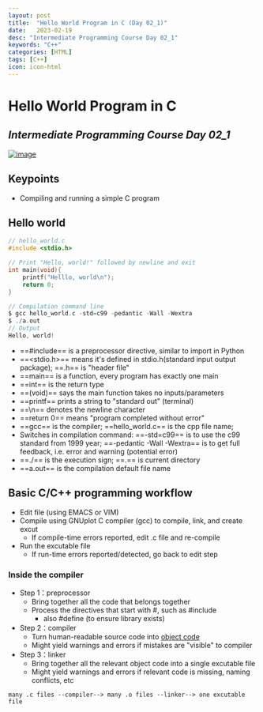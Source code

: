 ```yaml
---
layout: post
title:  "Hello World Program in C (Day 02_1)"
date:   2023-02-19
desc: "Intermediate Programming Course Day 02_1"
keywords: "C++"
categories: [HTML]
tags: [C++]
icon: icon-html
---
```


# Hello World Program in C
## _Intermediate Programming Course Day 02_1_

[![image](https://www.freeiconspng.com/thumbs/c-logo-icon/c--logo-icon-0.png)](https://jhu-ip.github.io/cs220-sp23/material.html)

## Keypoints 

- Compiling and running a simple C program 


## Hello world 

```c
// hello_world.c
#include <stdio.h>

// Print "Hello, world!" followed by newline and exit
int main(void){
    printf("Helllo, world\n");
    return 0;
}

// Compilation command line 
$ gcc hello_world.c -std=c99 -pedantic -Wall -Wextra
$ ./a.out
// Output 
Hello, world!
```

- ==#include== is a preprocessor directive, similar to import in Python 
- ==<stdio.h>== means it's defined in stdio.h(standard input output package); ==.h== is "header file"
- ==main== is a function, every program has exactly one main 
- ==int== is the return type 
- ==(void)== says the main function takes no inputs/parameters 
- ==printf== prints a string to "standard out" (terminal)
- ==\n== denotes the newline character 
- ==return 0== means "program completed without error"
- ==gcc== is the compiler; ==hello_world.c== is the cpp file name; 
- Switches in compilation command: ==-std=c99== is to use the c99 standard from 1999 year; ==-pedantic -Wall -Wextra== is to get full feedback, i.e. error and warning (potential error)
- ==./== is the execution sign; ==.== is current directory 
- ==a.out== is the compilation default file name 

## Basic C/C++ programming workflow 

- Edit file (using EMACS or VIM)
- Compile using GNUplot C compiler (gcc) to compile, link, and create excut
    - If compile-time errors reported, edit .c file and re-compile 
- Run the excutable file 
    - If run-time errors reported/detected, go back to edit step  


### Inside the compiler 

- Step 1：preprocessor 
    - Bring together all the code that belongs together 
    - Process the directives that start with #, such as #include 
        - also #define (to ensure library exists)
- Step 2：compiler 
    - Turn human-readable source code into [object code](https://en.wikipedia.org/wiki/Object_code) 
    - Might yield warnings and errors if mistakes are "visible" to compiler 
- Step 3：linker 
    - Bring together all the relevant object code into a single excutable file 
    - Might yield warnings and errors if relevant code is missing, naming conflicts, etc
```
many .c files --compiler--> many .o files --linker--> one excutable file 
```
